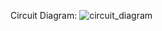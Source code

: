 Circuit Diagram: 
![circuit_diagram](https://github.com/user-attachments/assets/81768e2f-0351-4727-bdcd-292e7b946378)
